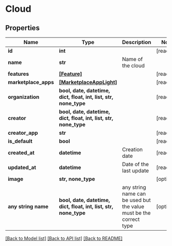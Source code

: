 # Cloud


## Properties
Name | Type | Description | Notes
------------ | ------------- | ------------- | -------------
**id** | **int** |  | [readonly] 
**name** | **str** | Name of the cloud | 
**features** | [**[Feature]**](Feature.md) |  | [readonly] 
**marketplace_apps** | [**[MarketplaceAppLight]**](MarketplaceAppLight.md) |  | [readonly] 
**organization** | **bool, date, datetime, dict, float, int, list, str, none_type** |  | [readonly] 
**creator** | **bool, date, datetime, dict, float, int, list, str, none_type** |  | [readonly] 
**creator_app** | **str** |  | [readonly] 
**is_default** | **bool** |  | [readonly] 
**created_at** | **datetime** | Creation date | [readonly] 
**updated_at** | **datetime** | Date of the last update | [readonly] 
**image** | **str, none_type** |  | [optional] 
**any string name** | **bool, date, datetime, dict, float, int, list, str, none_type** | any string name can be used but the value must be the correct type | [optional]

[[Back to Model list]](../README.md#documentation-for-models) [[Back to API list]](../README.md#documentation-for-api-endpoints) [[Back to README]](../README.md)


